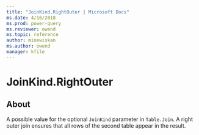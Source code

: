 ```yaml
---
title: "JoinKind.RightOuter | Microsoft Docs"
ms.date: 4/16/2018
ms.prod: power-query
ms.reviewer: owend
ms.topic: reference
author: minewiskan
ms.author: owend
manager: kfile
---
```

# JoinKind.RightOuter
## About
A possible value for the optional `JoinKind` parameter in `Table.Join`. A right outer join ensures that all rows of the second table appear in the result.


